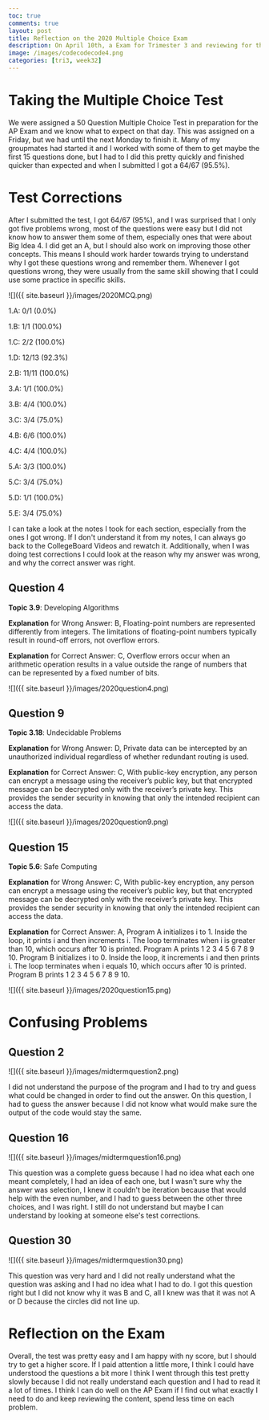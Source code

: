 ```yaml
---
toc: true
comments: true
layout: post
title: Reflection on the 2020 Multiple Choice Exam
description: On April 10th, a Exam for Trimester 3 and reviewing for the AP Exam was opened and it was a Multiple Choice Test on CollegeBoard with 67 Questions and this is my reflection as well as any test corrections
image: /images/codecodecode4.png
categories: [tri3, week32]
---
```


# Taking the Multiple Choice Test
We were assigned a 50 Question Multiple Choice Test in preparation for the AP Exam and we know what to expect on that day. This was assigned on a Friday, but we had until the next Monday to finish it. Many of my groupmates had started it and I worked with some of them to get maybe the first 15 questions done, but I had to I did this pretty quickly and finished quicker than expected and when I submitted I got a 64/67 (95.5%).

# Test Corrections
After I submitted the test, I got 64/67 (95%), and I was surprised that I only got five problems wrong, most of the questions were easy but I did not know how to answer them some of them, especially ones that were about Big Idea 4. I did get an A, but I should also work on improving those other concepts. This means I should work harder towards trying to understand why I got these questions wrong and remember them. Whenever I got questions wrong, they were usually from the same skill showing that I could use some practice in specific skills. 

![]({{ site.baseurl }}/images/2020MCQ.png)

1.A: 0/1 (0.0%)

1.B: 1/1 (100.0%)

1.C: 2/2 (100.0%)

1.D: 12/13 (92.3%)

2.B: 11/11 (100.0%)

3.A: 1/1 (100.0%)

3.B: 4/4 (100.0%)

3.C: 3/4 (75.0%)

4.B: 6/6 (100.0%)

4.C: 4/4 (100.0%)

5.A: 3/3 (100.0%)

5.C: 3/4 (75.0%)

5.D: 1/1 (100.0%)

5.E: 3/4 (75.0%)

I can take a look at the notes I took for each section, especially from the ones I got wrong. If I don't understand it from my notes, I can always go back to the CollegeBoard Videos and rewatch it. Additionally, when I was doing test corrections I could look at the reason why my answer was wrong, and why the correct answer was right.

## Question 4
**Topic 3.9**: Developing Algorithms

**Explanation** for Wrong Answer: B, Floating-point numbers are represented differently from integers. The limitations of floating-point numbers typically result in round-off errors, not overflow errors.

**Explanation** for Correct Answer: C, Overflow errors occur when an arithmetic operation results in a value outside the range of numbers that can be represented by a fixed number of bits.

![]({{ site.baseurl }}/images/2020question4.png)

## Question 9
**Topic 3.18**: Undecidable Problems

**Explanation** for Wrong Answer: D, Private data can be intercepted by an unauthorized individual regardless of whether redundant routing is used.

**Explanation** for Correct Answer: C, With public-key encryption, any person can encrypt a message using the receiver’s public key, but that encrypted message can be decrypted only with the receiver’s private key. This provides the sender security in knowing that only the intended recipient can access the data.

![]({{ site.baseurl }}/images/2020question9.png)

## Question 15
**Topic 5.6**: Safe Computing

**Explanation** for Wrong Answer: C, With public-key encryption, any person can encrypt a message using the receiver’s public key, but that encrypted message can be decrypted only with the receiver’s private key. This provides the sender security in knowing that only the intended recipient can access the data.

**Explanation** for Correct Answer: A, Program A initializes i to 1. Inside the loop, it prints i and then increments i. The loop terminates when i is greater than 10, which occurs after 10 is printed. Program A prints 1 2 3 4 5 6 7 8 9 10. Program B initializes i to 0. Inside the loop, it increments i and then prints i. The loop terminates when i equals 10, which occurs after 10 is printed. Program B prints 1 2 3 4 5 6 7 8 9 10.

![]({{ site.baseurl }}/images/2020question15.png)

# Confusing Problems

## Question 2
![]({{ site.baseurl }}/images/midtermquestion2.png)

I did not understand the purpose of the program and I had to try and guess what could be changed in order to find out the answer. On this question, I had to guess the answer because I did not know what would make sure the output of the code would stay the same.

## Question 16
![]({{ site.baseurl }}/images/midtermquestion16.png)

This question was a complete guess because I had no idea what each one meant completely, I had an idea of each one, but I wasn't sure why the answer was selection, I knew it couldn't be iteration because that would help with the even number, and I had to guess between the other three choices, and I was right. I still do not understand but maybe I can understand by looking at someone else's test corrections.

## Question 30
![]({{ site.baseurl }}/images/midtermquestion30.png)

This question was very hard and I did not really understand what the question was asking and I had no idea what I had to do. I got this question right but I did not know why it was B and C, all I knew was that it was not A or D because the circles did not line up.

# Reflection on the Exam
Overall, the test was pretty easy and I am happy with ny score, but I should try to get a higher score. If I paid attention a little more, I think I could have understood the questions a bit more I think I went through this test pretty slowly because I did not really understand each question and I had to read it a lot of times. I think I can do well on the AP Exam if I find out what exactly I need to do and keep reviewing the content, spend less time on each problem.
